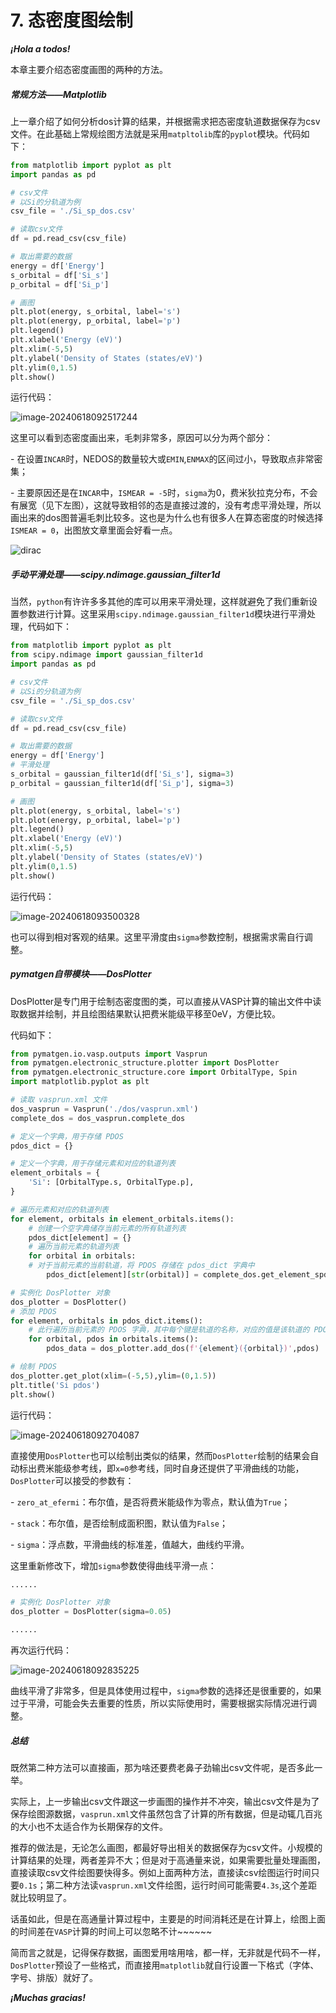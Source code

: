 # 7. 态密度图绘制

 ***¡Hola a todos!***

本章主要介绍态密度画图的两种的方法。

##### 常规方法——Matplotlib

上一章介绍了如何分析dos计算的结果，并根据需求把态密度轨道数据保存为csv文件。在此基础上常规绘图方法就是采用`matpltolib`库的`pyplot`模块。代码如下：

```python
from matplotlib import pyplot as plt
import pandas as pd

# csv文件
# 以Si的分轨道为例
csv_file = './Si_sp_dos.csv'

# 读取csv文件
df = pd.read_csv(csv_file)

# 取出需要的数据
energy = df['Energy']
s_orbital = df['Si_s']
p_orbital = df['Si_p']

# 画图
plt.plot(energy, s_orbital, label='s')
plt.plot(energy, p_orbital, label='p')
plt.legend()
plt.xlabel('Energy (eV)')
plt.xlim(-5,5)
plt.ylabel('Density of States (states/eV)')
plt.ylim(0,1.5)
plt.show()
```

运行代码：

![image-20240618092517244](assets/image-20240618092517244-20241009173500-ncyfos6.png)

这里可以看到态密度画出来，毛刺非常多，原因可以分为两个部分：

\- 在设置`INCAR`时，NEDOS的数量较大或`EMIN`,`ENMAX`的区间过小，导致取点非常密集；

\- 主要原因还是在`INCAR`中，`ISMEAR = -5`时，`sigma`为0，费米狄拉克分布，不会有展宽（见下左图），这就导致相邻的态是直接过渡的，没有考虑平滑处理，所以画出来的dos图普遍毛刺比较多。这也是为什么也有很多人在算态密度的时候选择`ISMEAR = 0`，出图放文章里面会好看一点。

![dirac](assets/dirac-20241009173500-swtqiiv.png)

##### 手动平滑处理——scipy.ndimage.gaussian_filter1d

当然，`python`有许许多多其他的库可以用来平滑处理，这样就避免了我们重新设置参数进行计算。这里采用`scipy.ndimage.gaussian_filter1d`模块进行平滑处理，代码如下：

```python
from matplotlib import pyplot as plt
from scipy.ndimage import gaussian_filter1d
import pandas as pd

# csv文件
# 以Si的分轨道为例
csv_file = './Si_sp_dos.csv'

# 读取csv文件
df = pd.read_csv(csv_file)

# 取出需要的数据
energy = df['Energy']
# 平滑处理
s_orbital = gaussian_filter1d(df['Si_s'], sigma=3)
p_orbital = gaussian_filter1d(df['Si_p'], sigma=3)

# 画图
plt.plot(energy, s_orbital, label='s')
plt.plot(energy, p_orbital, label='p')
plt.legend()
plt.xlabel('Energy (eV)')
plt.xlim(-5,5)
plt.ylabel('Density of States (states/eV)')
plt.ylim(0,1.5)
plt.show()
```

运行代码：

![image-20240618093500328](assets/image-20240618093500328-20241009173500-v9xjygn.png)

也可以得到相对客观的结果。这里平滑度由`sigma`参数控制，根据需求需自行调整。

##### pymatgen自带模块——DosPlotter

DosPlotter是专门用于绘制态密度图的类，可以直接从VASP计算的输出文件中读取数据并绘制，并且绘图结果默认把费米能级平移至0eV，方便比较。

代码如下：

```python
from pymatgen.io.vasp.outputs import Vasprun
from pymatgen.electronic_structure.plotter import DosPlotter
from pymatgen.electronic_structure.core import OrbitalType, Spin
import matplotlib.pyplot as plt

# 读取 vasprun.xml 文件
dos_vasprun = Vasprun('./dos/vasprun.xml')
complete_dos = dos_vasprun.complete_dos

# 定义一个字典，用于存储 PDOS
pdos_dict = {}

# 定义一个字典，用于存储元素和对应的轨道列表
element_orbitals = {
    'Si': [OrbitalType.s, OrbitalType.p],
}

# 遍历元素和对应的轨道列表
for element, orbitals in element_orbitals.items():  
    # 创建一个空字典储存当前元素的所有轨道列表
    pdos_dict[element] = {}         
    # 遍历当前元素的轨道列表
    for orbital in orbitals:        
    # 对于当前元素的当前轨道，将 PDOS 存储在 pdos_dict 字典中   
        pdos_dict[element][str(orbital)] = complete_dos.get_element_spd_dos(element)[orbital]

# 实例化 DosPlotter 对象
dos_plotter = DosPlotter()
# 添加 PDOS
for element, orbitals in pdos_dict.items():
    # 此行遍历当前元素的 PDOS 字典，其中每个键是轨道的名称，对应的值是该轨道的 PDOS
    for orbital, pdos in orbitals.items():      
        pdos_data = dos_plotter.add_dos(f'{element}({orbital})',pdos)

# 绘制 PDOS
dos_plotter.get_plot(xlim=(-5,5),ylim=(0,1.5))
plt.title('Si pdos')
plt.show()
```

运行代码：

![image-20240618092704087](assets/image-20240618092704087-20241009173500-c8qpxps.png)

直接使用`DosPlotter`也可以绘制出类似的结果，然而`DosPlotter`绘制的结果会自动标出费米能级参考线，即`x=0`参考线，同时自身还提供了平滑曲线的功能，`DosPlotter`可以接受的参数有：

\- `zero_at_efermi`：布尔值，是否将费米能级作为零点，默认值为`True`；

\- `stack`：布尔值，是否绘制成面积图，默认值为`False`；

\- `sigma`：浮点数，平滑曲线的标准差，值越大，曲线约平滑。

这里重新修改下，增加`sigma`参数使得曲线平滑一点：

```python
......

# 实例化 DosPlotter 对象
dos_plotter = DosPlotter(sigma=0.05)

......
```

再次运行代码：

![image-20240618092835225](assets/image-20240618092835225-20241009173500-r990lq7.png)

曲线平滑了非常多，但是具体使用过程中，`sigma`参数的选择还是很重要的，如果过于平滑，可能会失去重要的性质，所以实际使用时，需要根据实际情况进行调整。

##### 总结

既然第二种方法可以直接画，那为啥还要费老鼻子劲输出csv文件呢，是否多此一举。

实际上，上一步输出csv文件跟这一步画图的操作并不冲突，输出csv文件是为了保存绘图源数据，`vasprun.xml`文件虽然包含了计算的所有数据，但是动辄几百兆的大小也不太适合作为长期保存的文件。

推荐的做法是，无论怎么画图，都最好导出相关的数据保存为csv文件。小规模的计算结果的处理，两者差异不大；但是对于高通量来说，如果需要批量处理画图，直接读取csv文件绘图要快得多。例如上面两种方法，直接读csv绘图运行时间只要`0.1s`；第二种方法读`vasprun.xml`文件绘图，运行时间可能需要`4.3s`,这个差距就比较明显了。

话虽如此，但是在高通量计算过程中，主要是的时间消耗还是在计算上，绘图上面的时间差在`VASP`计算的时间上可以忽略不计~~~~~~

简而言之就是，记得保存数据，画图爱用啥用啥，都一样，无非就是代码不一样，`DosPlotter`预设了一些格式，而直接用`matplotlib`就自行设置一下格式（字体、字号、排版）就好了。

 ***¡Muchas gracias!***
